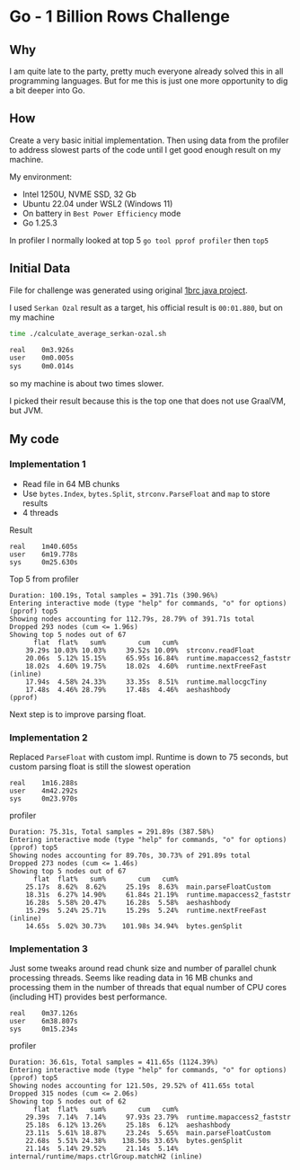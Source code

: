 # Go - 1 Billion Rows Challenge

## Why

I am quite late to the party, pretty much everyone already solved this in all programming languages. But for me this is just one more opportunity to dig a bit deeper into Go.

## How

Create a very basic initial implementation. Then using data from the profiler to address slowest parts of the code until I get good enough result on my machine.

My environment:

- Intel 1250U, NVME SSD, 32 Gb
- Ubuntu 22.04 under WSL2 (Windows 11)
- On battery in `Best Power Efficiency` mode
- Go 1.25.3

In profiler I normally looked at top 5 `go tool pprof profiler` then `top5`

## Initial Data

File for challenge was generated using original [1brc java project](https://github.com/gunnarmorling/1brc).

I used `Serkan Ozal` result as a target, his official result is `00:01.880`, but on my machine

```bash
time ./calculate_average_serkan-ozal.sh

real    0m3.926s
user    0m0.005s
sys     0m0.014s
```

so my machine is about two times slower.

I picked their result because this is the top one that does not use GraalVM, but JVM.

## My code

### Implementation 1

- Read file in 64 MB chunks
- Use `bytes.Index`, `bytes.Split`, `strconv.ParseFloat` and `map` to store results
- 4 threads

Result

```
real    1m40.605s
user    6m19.778s
sys     0m25.630s
```

Top 5 from profiler

```
Duration: 100.19s, Total samples = 391.71s (390.96%)
Entering interactive mode (type "help" for commands, "o" for options)
(pprof) top5
Showing nodes accounting for 112.79s, 28.79% of 391.71s total
Dropped 293 nodes (cum <= 1.96s)
Showing top 5 nodes out of 67
      flat  flat%   sum%        cum   cum%
    39.29s 10.03% 10.03%     39.52s 10.09%  strconv.readFloat
    20.06s  5.12% 15.15%     65.95s 16.84%  runtime.mapaccess2_faststr
    18.02s  4.60% 19.75%     18.02s  4.60%  runtime.nextFreeFast (inline)
    17.94s  4.58% 24.33%     33.35s  8.51%  runtime.mallocgcTiny
    17.48s  4.46% 28.79%     17.48s  4.46%  aeshashbody
(pprof)
```

Next step is to improve parsing float.

### Implementation 2

Replaced `ParseFloat` with custom impl. Runtime is down to 75 seconds, but custom parsing float is still the slowest operation

```
real    1m16.288s
user    4m42.292s
sys     0m23.970s
```

profiler

```
Duration: 75.31s, Total samples = 291.89s (387.58%)
Entering interactive mode (type "help" for commands, "o" for options)
(pprof) top5
Showing nodes accounting for 89.70s, 30.73% of 291.89s total
Dropped 273 nodes (cum <= 1.46s)
Showing top 5 nodes out of 67
      flat  flat%   sum%        cum   cum%
    25.17s  8.62%  8.62%     25.19s  8.63%  main.parseFloatCustom
    18.31s  6.27% 14.90%     61.84s 21.19%  runtime.mapaccess2_faststr
    16.28s  5.58% 20.47%     16.28s  5.58%  aeshashbody
    15.29s  5.24% 25.71%     15.29s  5.24%  runtime.nextFreeFast (inline)
    14.65s  5.02% 30.73%    101.98s 34.94%  bytes.genSplit
```

### Implementation 3

Just some tweaks around read chunk size and number of parallel chunk processing threads. Seems like reading data in 16 MB chunks and processing them in the number of threads that equal number of CPU cores (including HT) provides best performance.

```
real    0m37.126s
user    6m38.807s
sys     0m15.234s
```

profiler

```
Duration: 36.61s, Total samples = 411.65s (1124.39%)
Entering interactive mode (type "help" for commands, "o" for options)
(pprof) top5
Showing nodes accounting for 121.50s, 29.52% of 411.65s total
Dropped 315 nodes (cum <= 2.06s)
Showing top 5 nodes out of 62
      flat  flat%   sum%        cum   cum%
    29.39s  7.14%  7.14%     97.93s 23.79%  runtime.mapaccess2_faststr
    25.18s  6.12% 13.26%     25.18s  6.12%  aeshashbody
    23.11s  5.61% 18.87%     23.24s  5.65%  main.parseFloatCustom
    22.68s  5.51% 24.38%    138.50s 33.65%  bytes.genSplit
    21.14s  5.14% 29.52%     21.14s  5.14%  internal/runtime/maps.ctrlGroup.matchH2 (inline)
```
